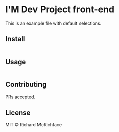 # I'M Dev Project front-end 

This is an example file with default selections.

## Install

```
```

## Usage

```
```

## Contributing

PRs accepted.

## License

MIT © Richard McRichface
